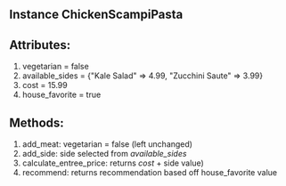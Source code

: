 ## Instance ChickenScampiPasta

## Attributes:
1. vegetarian = false
2. available_sides = {"Kale Salad" => 4.99, "Zucchini Saute" => 3.99}
3. cost = 15.99
4. house_favorite = true

## Methods:
1. add_meat: vegetarian = false (left unchanged)
2. add_side: side selected from *available_sides*
3. calculate_entree_price: returns *cost* + side value)
4. recommend: returns recommendation based off house_favorite value

